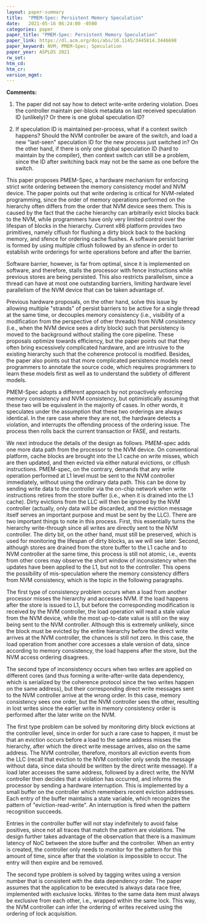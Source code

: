 ```yaml
---
layout: paper-summary
title:  "PMEM-Spec: Persistent Memory Speculation"
date:   2021-05-16 06:24:00 -0500
categories: paper
paper_title: "PMEM-Spec: Persistent Memory Speculation"
paper_link: https://dl.acm.org/doi/abs/10.1145/3445814.3446698
paper_keyword: NVM; PMEM-Spec; Speculation
paper_year: ASPLOS 2021
rw_set:
htm_cd:
htm_cr:
version_mgmt:
---
```


**Comments:**

1. The paper did not say how to detect write-write ordering violation. Does the controller maintain per-block metadata
   on last received speculation ID (unlikely)? Or there is one global speculation ID? 
   
2. If speculation ID is maintained per-process, what if a context switch happens? Should the NVM controller be 
   aware of the switch, and load a new "last-seen" speculation ID for the new process just switched in?
   On the other hand, if there is only one global speculation ID (hard to maintain by the compiler), then 
   context switch can still be a problem, since the ID after switching back may not be the same as one
   before the switch.

This paper proposes PMEM-Spec, a hardware mechanism for enforcing strict write ordering between the memory consistency
model and NVM device. 
The paper points out that write ordering is critical for NVM-related programming, since the order of memory operations
performed on the hierarchy often differs from the order that NVM device sees them. This is caused by the fact that the
cache hierarchy can arbitrarily evict blocks back to the NVM, while programmers have only very limited control over the
lifespan of blocks in the hierarchy.
Current x86 platform provides two primitives, namely clflush for flushing a dirty block back to the backing memory,
and sfence for ordering cache flushes. A software persist barrier is formed by using multiple clflush followed by 
an sfence in order to establish write orderings for write operations before and after the barrier.

Software barrier, however, is far from optimal, since it is implemented on software, and therefore, stalls the 
processor with fence instructions while previous stores are being persisted. 
This also restricts parallelism, since a thread can have at most one outstanding barriers, limiting hardware
level parallelism of the NVM device that can be taken advantage of.

Previous hardware proposals, on the other hand, solve this issue by allowing multiple "strands" of persist barriers
to be active for a single thread at the same time, or decouples memory consistency (i.e., visibility of a modification
from the perspective of other threads) from NVM consistency (i.e., when the NVM device sees a dirty block) such that 
persistency is moved to the background without stalling the core pipeline.
These proposals optimize towards efficiency, but the paper points out that they often bring excessively complicated
hardware, and are intrusive to the existing hierarchy such that the coherence protocol is modified.
Besides, the paper also points out that more complicated persistence models need programmers to annotate the
source code, which requires programmers to learn these models first as well as to understand the subtlety of 
different models.

PMEM-Spec adopts a different approach by not proactively enforcing memory consistency and NVM consistency, but 
optimistically assuming that these two will be equivalent in the majority of cases. In other words, it speculates
under the assumption that these two orderings are always identical. In the rare case where they are not, the hardware
detects a violation, and interrupts the offending process of the ordering issue. The process then rolls back 
the current transaction or FASE, and restarts. 

We next introduce the details of the design as follows. 
PMEM-spec adds one more data path from the processor to the NVM device. On conventional platform, cache blocks are
brought into the L1 cache on write misses, which are then updated, and then evicted via either natural evictions,
or clflush instructions. 
PMEM-spec, on the contrary, demands that any write operation performed at L1 level must be sent to the NVM
controller immediately, without using the ordinary data path. This can be done by sending write data to the 
controller via the on-chip network when write instructions retires from the store buffer (i.e., when it is 
drained into the L1 cache). 
Dirty evictions from the LLC will then be ignored by the NVM controller (actually, only data will be discarded,
and the eviction message itself serves an important purpose and must be sent by the LLC).
There are two important things to note in this process. First, this essentially turns the hierarchy write-through
since all writes are directly sent to the NVM controller. The dirty bit, on the other hand, must still be preserved,
which is used for monitoring the lifespan of dirty blocks, as we will see later.
Second, although stores are drained from the store buffer to the L1 cache and to NVM controller at the same time,
this process is still not atomic, i.e., events from other cores may observe the short window of inconsistency when
the updates have been applied to the L1, but not to the controller. 
This opens the possibility of mis-speculation where the memory consistency differs from NVM consistency, which is the 
topic in the following paragraphs.

The first type of consistency problem occurs when a load from another processor misses the hierarchy and accesses NVM.
If the load happens after the store is issued to L1, but before the corresponding modification is received by the 
NVM controller, the load operation will read a stale value from the NVM device, while the most up-to-date value
is still on the way being sent to the NVM controller. 
Although this is extremely unlikely, since the block must be evicted by the entire hierarchy before the direct write
arrives at the NVM controller, the chances is still not zero.
In this case, the load operation from another core accesses a stale version of data, since according to memory
consistency, the load happens after the store, but the NVM access ordering disagrees.

The second type of inconsistency occurs when two writes are applied on different cores (and thus forming a
write-after-write data dependency, which is serialized by the coherence protocol since the two writes happen
on the same address), but their corresponding direct write messages sent to the NVM controller arrive at the 
wrong order. In this case, memory consistency sees one order, but the NVM controller sees the other, resulting
in lost writes since the earlier write in memory consistency order is performed after the later write on the NVM.

The first type problem can be solved by monitoring dirty block evictions at the controller level, since in order
for such a rare case to happen, it must be that an eviction occurs before a load to the same address misses the 
hierarchy, after which the direct write message arrives, also on the same address. 
The NVM controller, therefore, monitors all eviction events from the LLC (recall that eviction to the NVM
controller only sends the message without data, since data should be written by the direct write message).
If a load later accesses the same address, followed by a direct write, the NVM controller then decides that a 
violation has occurred, and informs the processor by sending a hardware interruption.
This is implemented by a small buffer on the controller which remembers recent eviction addresses. Each entry of the
buffer maintains a state variable, which recognizes the pattern of "eviction-read-write". An interruption is 
fired when the pattern recognition succeeds.

Entries in the controller buffer will not stay indefinitely to avoid false positives, since not all traces that match
the pattern are violations. The design further takes advantage of the observation that there is a maximum latency
of NoC between the store buffer and the controller. When an entry is created, the controller only needs to monitor 
for the pattern for this amount of time, since after that the violation is impossible to occur. The entry will then 
expire and be removed.

The second type problem is solved by tagging writes using a version number that is consistent with the data dependency
order. The paper assumes that the application to be executed is always data race free, implemented with
exclusive locks. Writes to the same data item must always be exclusive from each other, i.e., wrapped within
the same lock. This way, the NVM controller can infer the ordering of writes received using the ordering of lock 
acquisition.

